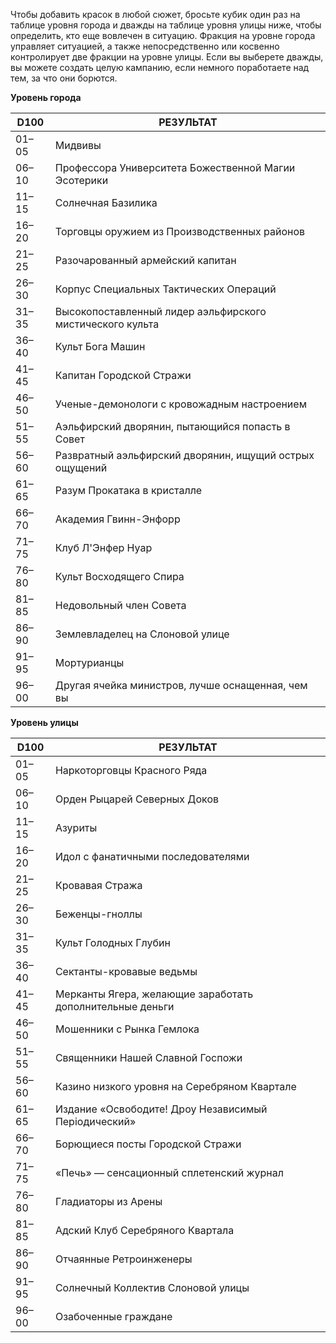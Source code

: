 Чтобы добавить красок в любой сюжет, бросьте кубик один раз на таблице уровня города и дважды на таблице уровня улицы ниже, чтобы определить, кто еще вовлечен в ситуацию. Фракция на уровне города управляет ситуацией, а также непосредственно или косвенно контролирует две фракции на уровне улицы. Если вы выберете дважды, вы можете создать целую кампанию, если немного поработаете над тем, за что они борются.

**Уровень города**

| D100  | РЕЗУЛЬТАТ                                                 |
| ----- | --------------------------------------------------------- |
| 01–05 | Мидвивы                                                   |
| 06–10 | Профессора Университета Божественной Магии Эсотерики      |
| 11–15 | Солнечная Базилика                                        |
| 16–20 | Торговцы оружием из Производственных районов              |
| 21–25 | Разочарованный армейский капитан                          |
| 26–30 | Корпус Специальных Тактических Операций                   |
| 31–35 | Высокопоставленный лидер аэльфирского мистического культа |
| 36–40 | Культ Бога Машин                                          |
| 41–45 | Капитан Городской Стражи                                  |
| 46–50 | Ученые-демонологи с кровожадным настроением               |
| 51–55 | Аэльфирский дворянин, пытающийся попасть в Совет          |
| 56–60 | Развратный аэльфирский дворянин, ищущий острых ощущений   |
| 61–65 | Разум Прокатака в кристалле                               |
| 66–70 | Академия Гвинн-Энфорр                                     |
| 71–75 | Клуб Л'Энфер Нуар                                         |
| 76–80 | Культ Восходящего Спира                                   |
| 81–85 | Недовольный член Совета                                   |
| 86–90 | Землевладелец на Слоновой улице                           |
| 91–95 | Мортурианцы                                               |
| 96–00 | Другая ячейка министров, лучше оснащенная, чем вы         |

**Уровень улицы**

| D100  | РЕЗУЛЬТАТ                                                 |
| ----- | --------------------------------------------------------- |
| 01–05 | Наркоторговцы Красного Ряда                               |
| 06–10 | Орден Рыцарей Северных Доков                              |
| 11–15 | Азуриты                                                   |
| 16–20 | Идол с фанатичными последователями                        |
| 21–25 | Кровавая Стража                                           |
| 26–30 | Беженцы-гноллы                                            |
| 31–35 | Культ Голодных Глубин                                     |
| 36–40 | Сектанты-кровавые ведьмы                                  |
| 41–45 | Мерканты Ягера, желающие заработать дополнительные деньги |
| 46–50 | Мошенники с Рынка Гемлока                                 |
| 51–55 | Священники Нашей Славной Госпожи                          |
| 56–60 | Казино низкого уровня на Серебряном Квартале              |
| 61–65 | Издание «Освободите! Дроу Независимый Періодический»      |
| 66–70 | Борющиеся посты Городской Стражи                          |
| 71–75 | «Печь» — сенсационный сплетенский журнал                  |
| 76–80 | Гладиаторы из Арены                                       |
| 81–85 | Адский Клуб Серебряного Квартала                          |
| 86–90 | Отчаянные Ретроинженеры                                   |
| 91–95 | Солнечный Коллектив Слоновой улицы                        |
| 96–00 | Озабоченные граждане                                      |